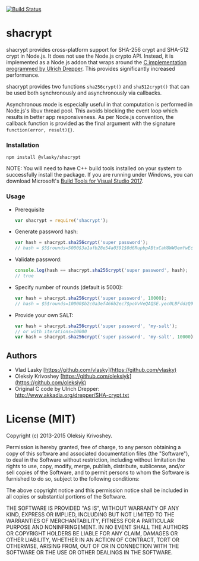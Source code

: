[![Build Status](https://travis-ci.org/oleksiyk/shacrypt.png)](https://travis-ci.org/oleksiyk/shacrypt)

# shacrypt

shacrypt provides cross-platform support for SHA-256 crypt and SHA-512 crypt in Node.js. It does not use the Node.js crypto API. Instead, it is implemented as a Node.js addon that wraps around the [C implementation programmed by Ulrich Drepper](http://www.akkadia.org/drepper/SHA-crypt.txt). This provides significantly increased performance.

shacrypt provides two functions `sha256crypt()` and `sha512crypt()` that can be used both synchronously and asynchronously via callbacks.

Asynchronous mode is especially useful in that computation is performed in Node.js's libuv thread pool. This avoids blocking the event loop which results in better app responsiveness. As per Node.js convention, the callback function is provided as the final argument with the signature `function(error, result){}`.

### Installation

```
npm install @vlasky/shacrypt
```

NOTE: You will need to have C++ build tools installed on your system to successfully install the package. If you are running under Windows, you can download Microsoft's [Build Tools for Visual Studio 2017](https://www.visualstudio.com/downloads/#build-tools-for-visual-studio-2017).

### Usage
* Prerequisite

	```javascript
	var shacrypt = require('shacrypt');
	```
* Generate password hash:

	```javascript
	var hash = shacrypt.sha256crypt('super password');
	// hash = $5$rounds=5000$3a1afb28e54a0391$0d6RupbpABtxCaH8WWOemYwEcToDVZXX/tHpIy6O1U3
	```
* Validate password:

	```javascript
	console.log(hash == shacrypt.sha256crypt('super password', hash);
	// true
	```
* Specify number of rounds (default is 5000):

	```javascript
	var hash = shacrypt.sha256crypt('super password', 10000);
	// hash = $5$rounds=10000$b2c0a3ef466b2ec7$poVvVeQAQSE.yec0LBFddzQ9kZ4UxzA5VtsZQShAyt8
	```
* Provide your own SALT:

	```javascript
	var hash = shacrypt.sha256crypt('super password', 'my-salt');
	// or with iterations=10000
	var hash = shacrypt.sha256crypt('super password', 'my-salt', 10000);
	```

## Authors

* Vlad Lasky [https://github.com/vlasky](https://github.com/vlasky)
* Oleksiy Krivoshey [https://github.com/oleksiyk](https://github.com/oleksiyk)
* Original C code by Ulrich Drepper: <http://www.akkadia.org/drepper/SHA-crypt.txt>

# License (MIT)

Copyright (c) 2013-2015 Oleksiy Krivoshey.

Permission is hereby granted, free of charge, to any person
obtaining a copy of this software and associated documentation
files (the "Software"), to deal in the Software without
restriction, including without limitation the rights to use,
copy, modify, merge, publish, distribute, sublicense, and/or sell
copies of the Software, and to permit persons to whom the
Software is furnished to do so, subject to the following
conditions:

The above copyright notice and this permission notice shall be
included in all copies or substantial portions of the Software.

THE SOFTWARE IS PROVIDED "AS IS", WITHOUT WARRANTY OF ANY KIND,
EXPRESS OR IMPLIED, INCLUDING BUT NOT LIMITED TO THE WARRANTIES
OF MERCHANTABILITY, FITNESS FOR A PARTICULAR PURPOSE AND
NONINFRINGEMENT. IN NO EVENT SHALL THE AUTHORS OR COPYRIGHT
HOLDERS BE LIABLE FOR ANY CLAIM, DAMAGES OR OTHER LIABILITY,
WHETHER IN AN ACTION OF CONTRACT, TORT OR OTHERWISE, ARISING
FROM, OUT OF OR IN CONNECTION WITH THE SOFTWARE OR THE USE OR
OTHER DEALINGS IN THE SOFTWARE.

